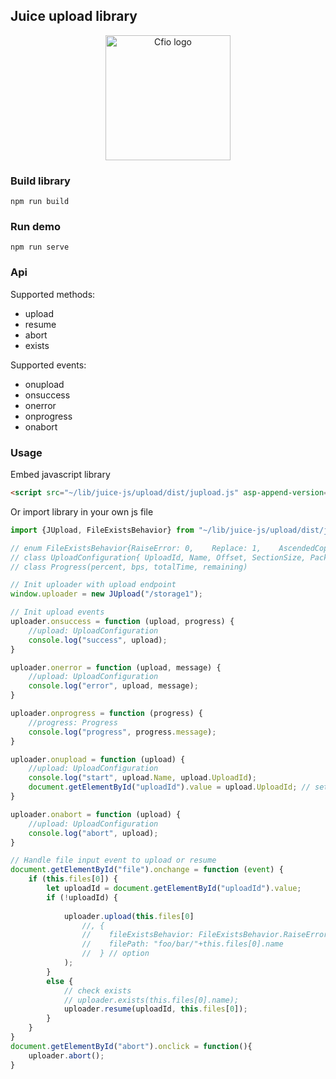 ## Juice upload library
<div align="center">
  <a href="https://github.com/creatorflow-io/juice-upload">
    <img src="https://avatars.githubusercontent.com/u/107674950" alt="Cfio logo" width="200" height="200">
  </a>
</div>

### Build library
`npm run build`

### Run demo
`npm run serve`

### Api
Supported methods:
- upload
- resume
- abort
- exists

Supported events:
- onupload
- onsuccess
- onerror
- onprogress
- onabort

### Usage

Embed javascript library
```html
<script src="~/lib/juice-js/upload/dist/jupload.js" asp-append-version="true"></script>
```

Or import library in your own js file

```javascript
import {JUpload, FileExistsBehavior} from "~/lib/juice-js/upload/dist/jupload.js"; 

// enum FileExistsBehavior{RaiseError: 0,    Replace: 1,    AscendedCopyNumber: 2,    Resume: 3}
// class UploadConfiguration{ UploadId, Name, Offset, SectionSize, PackageSize, Exists}
// class Progress(percent, bps, totalTime, remaining)

// Init uploader with upload endpoint
window.uploader = new JUpload("/storage1");

// Init upload events
uploader.onsuccess = function (upload, progress) {
    //upload: UploadConfiguration
    console.log("success", upload);
}

uploader.onerror = function (upload, message) {
    //upload: UploadConfiguration
    console.log("error", upload, message);
}

uploader.onprogress = function (progress) {
    //progress: Progress
    console.log("progress", progress.message);
}

uploader.onupload = function (upload) {
    //upload: UploadConfiguration
    console.log("start", upload.Name, upload.UploadId);
    document.getElementById("uploadId").value = upload.UploadId; // set upload id to handle resume later
}

uploader.onabort = function (upload) {
    //upload: UploadConfiguration
    console.log("abort", upload);
}

// Handle file input event to upload or resume
document.getElementById("file").onchange = function (event) {
    if (this.files[0]) {
        let uploadId = document.getElementById("uploadId").value;
        if (!uploadId) {
        
            uploader.upload(this.files[0]
                //, { 
                //    fileExistsBehavior: FileExistsBehavior.RaiseError, 
                //    filePath: "foo/bar/"+this.files[0].name 
                //  } // option
            );
        }
        else {
            // check exists
            // uploader.exists(this.files[0].name);
            uploader.resume(uploadId, this.files[0]);
        }
    }
}
document.getElementById("abort").onclick = function(){
    uploader.abort();
}
```

